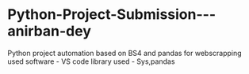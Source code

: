 # Python-Project-Submission---anirban-dey
Python project automation based on BS4 and pandas for webscrapping 
used software - VS code 
library used - Sys,pandas 
